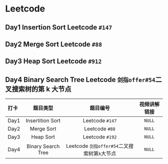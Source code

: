 # Leetcode  
## Day1 Insertion Sort Leetcode `#147`  
## Day2 Merge Sort Leetcode `#88`
## Day3 Heap Sort Leetcode `#912`
## Day4 Binary Search Tree Leetcode `剑指offer#54`二叉搜索树的第 k 大节点
|打卡|题目类型|题目编号|视频讲解链接|
|:---|:------:|:------:|:----------:|
|Day1|Insertition Sort|Leetcode `#147`|`NULL`|
|Day2|Merge Sort|Leetcode `#88`|`NULL`|
|Day3|Heap Sort|Leetcode `#192`|`NULL`|
|Day4|Binary Search Tree|Leetcode `剑指offer#54`二叉搜索树第`k`大节点|`NULL`|

